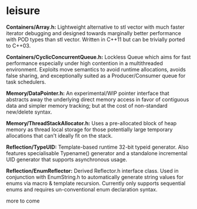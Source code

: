 # leisure
**Containers/Array.h:** Lightweight alternative to stl vector with much faster iterator debugging and designed towards marginally better performance with POD types than stl vector. Written in C++11 but can be trivially ported to C++03.

**Containers/CyclicConcurrentQueue.h:** Lockless Queue which aims for fast performance especially under high contention in a multithreaded environment. Exploits move semantics to avoid runtime allocations, avoids false sharing, and exceptionally suited as a Producer/Consumer queue for task schedulers.

**Memory/DataPointer.h:** An experimental/WIP pointer interface that abstracts away the underlying direct memory access in favor of contiguous data and simpler memory tracking; but at the cost of non-standard new/delete syntax.

**Memory/ThreadStackAllocator.h:** Uses a pre-allocated block of heap memory as thread local storage for those potentially large temporary allocations that can't ideally fit on the stack.

**Reflection/TypeUID:** Template-based runtime 32-bit typeid generator. Also features specialisable Typename() generator and a standalone incremental UID generator that supports asynchronous usage.

**Reflection/EnumReflector:** Derived Reflector.h interface class. Used in conjunction with EnumString.h to automatically generate string values for enums via macro & template recursion. Currently only supports sequential enums and requires un-conventional enum declaration syntax.

more to come
